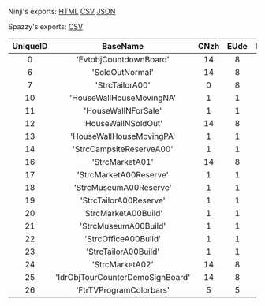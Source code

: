 Ninji's exports: [HTML](https://wuffs.org/acnh/bcsv_140/html/LocalizeNameConvertParam.html) [CSV](https://wuffs.org/acnh/bcsv_140/csv/LocalizeNameConvertParam.csv) [JSON](https://wuffs.org/acnh/bcsv_140/json/LocalizeNameConvertParam.json)

Spazzy's exports: [CSV](JSON)

| UniqueID | BaseName | CNzh | EUde | EUen | EUes | EUfr | EUit | EUnl | EUru | JPja | KRko | LocalizeAnim | LocalizeModel | LocalizeTexture | TWzh | USen | USes | USfr |
|:--:|:--:|:--:|:--:|:--:|:--:|:--:|:--:|:--:|:--:|:--:|:--:|:--:|:--:|:--:|:--:|:--:|:--:|:--:|
| 0 | 'EvtobjCountdownBoard' | 14 | 8 | 1 | 2 | 7 | 9 | 11 | 12 | 0 | 13 | 1 | 0 | 1 | 15 | 1 | 2 | 3 | 
| 6 | 'SoldOutNormal' | 14 | 8 | 1 | 2 | 3 | 9 | 11 | 12 | 0 | 13 | 0 | 0 | 1 | 14 | 1 | 2 | 3 | 
| 7 | 'StrcTailorA00' | 0 | 8 | 0 | 2 | 3 | 9 | 11 | 12 | 0 | 0 | 0 | 0 | 1 | 0 | 0 | 2 | 3 | 
| 10 | 'HouseWallHouseMovingNA' | 1 | 1 | 1 | 1 | 1 | 1 | 1 | 1 | 0 | 1 | 0 | 0 | 1 | 1 | 1 | 1 | 1 | 
| 11 | 'HouseWallNForSale' | 1 | 1 | 1 | 1 | 1 | 1 | 1 | 1 | 0 | 1 | 0 | 0 | 1 | 1 | 1 | 1 | 1 | 
| 12 | 'HouseWallNSoldOut' | 14 | 8 | 1 | 2 | 3 | 9 | 11 | 12 | 0 | 13 | 0 | 0 | 1 | 15 | 1 | 2 | 3 | 
| 13 | 'HouseWallHouseMovingPA' | 1 | 1 | 1 | 1 | 1 | 1 | 1 | 1 | 0 | 1 | 0 | 0 | 1 | 1 | 1 | 1 | 1 | 
| 14 | 'StrcCampsiteReserveA00' | 1 | 1 | 1 | 1 | 1 | 1 | 1 | 1 | 0 | 1 | 0 | 0 | 1 | 1 | 1 | 1 | 1 | 
| 16 | 'StrcMarketA01' | 14 | 8 | 1 | 6 | 7 | 9 | 11 | 12 | 0 | 13 | 0 | 0 | 1 | 14 | 1 | 6 | 7 | 
| 17 | 'StrcMarketA00Reserve' | 1 | 1 | 1 | 1 | 1 | 1 | 1 | 1 | 0 | 1 | 0 | 0 | 1 | 1 | 1 | 1 | 1 | 
| 18 | 'StrcMuseumA00Reserve' | 1 | 1 | 1 | 1 | 1 | 1 | 1 | 1 | 0 | 1 | 0 | 0 | 1 | 1 | 1 | 1 | 1 | 
| 19 | 'StrcTailorA00Reserve' | 1 | 1 | 1 | 1 | 1 | 1 | 1 | 1 | 0 | 1 | 0 | 0 | 1 | 1 | 1 | 1 | 1 | 
| 20 | 'StrcMarketA00Build' | 1 | 1 | 1 | 1 | 1 | 1 | 1 | 1 | 0 | 1 | 0 | 0 | 1 | 1 | 1 | 1 | 1 | 
| 21 | 'StrcMuseumA00Build' | 1 | 1 | 1 | 1 | 1 | 1 | 1 | 1 | 0 | 1 | 0 | 0 | 1 | 1 | 1 | 1 | 1 | 
| 22 | 'StrcOfficeA00Build' | 1 | 1 | 1 | 1 | 1 | 1 | 1 | 1 | 0 | 1 | 0 | 0 | 1 | 1 | 1 | 1 | 1 | 
| 23 | 'StrcTailorA00Build' | 1 | 1 | 1 | 1 | 1 | 1 | 1 | 1 | 0 | 1 | 0 | 0 | 1 | 1 | 1 | 1 | 1 | 
| 24 | 'StrcMarketA02' | 14 | 8 | 1 | 6 | 7 | 9 | 11 | 12 | 0 | 13 | 0 | 0 | 1 | 14 | 1 | 6 | 7 | 
| 25 | 'IdrObjTourCounterDemoSignBoard' | 14 | 8 | 1 | 6 | 7 | 9 | 11 | 12 | 0 | 13 | 0 | 0 | 1 | 15 | 1 | 2 | 3 | 
| 26 | 'FtrTVProgramColorbars' | 5 | 5 | 5 | 5 | 5 | 5 | 5 | 5 | 1 | 1 | 1 | 0 | 0 | 5 | 1 | 1 | 1 | 
